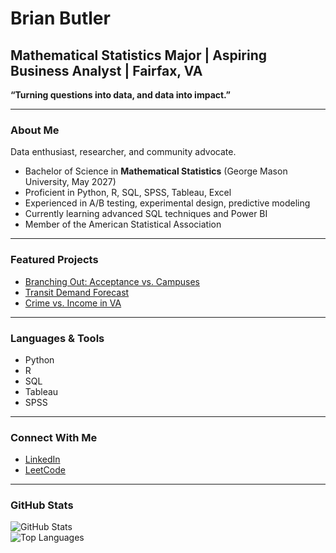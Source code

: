 # Brian Butler

## Mathematical Statistics Major | Aspiring Business Analyst | Fairfax, VA

**“Turning questions into data, and data into impact.”**

---

### About Me
Data enthusiast, researcher, and community advocate.  

- Bachelor of Science in **Mathematical Statistics** (George Mason University, May 2027)  
- Proficient in Python, R, SQL, SPSS, Tableau, Excel  
- Experienced in A/B testing, experimental design, predictive modeling  
- Currently learning advanced SQL techniques and Power BI  
- Member of the American Statistical Association  

---

### Featured Projects
- [Branching Out: Acceptance vs. Campuses](https://github.com/Ban-Brian/branching-acceptance)  
- [Transit Demand Forecast](https://github.com/Ban-Brian/transit-forecast)  
- [Crime vs. Income in VA](https://github.com/Ban-Brian/va-crime-income)  

---

### Languages & Tools
- Python  
- R  
- SQL  
- Tableau  
- SPSS  

---

### Connect With Me
- [LinkedIn](https://www.linkedin.com/in/brian-butler-18036b33b/)  
- [LeetCode](https://leetcode.com/u/Ban_Brian/)  

---

### GitHub Stats
![GitHub Stats](https://github-readme-stats.vercel.app/api?username=Ban-Brian&show_icons=true&theme=default&hide_border=true)  
![Top Languages](https://github-readme-stats.vercel.app/api/top-langs/?username=Ban-Brian&layout=compact&theme=default&hide_border=true)
